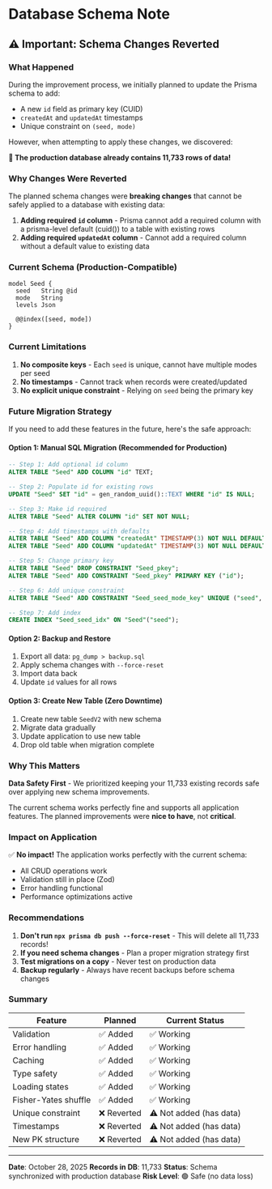 # Database Schema Note

## ⚠️ Important: Schema Changes Reverted

### What Happened

During the improvement process, we initially planned to update the Prisma schema to add:
- A new `id` field as primary key (CUID)
- `createdAt` and `updatedAt` timestamps
- Unique constraint on `(seed, mode)`

However, when attempting to apply these changes, we discovered:

**🔴 The production database already contains 11,733 rows of data!**

### Why Changes Were Reverted

The planned schema changes were **breaking changes** that cannot be safely applied to a database with existing data:

1. **Adding required `id` column** - Prisma cannot add a required column with a prisma-level default (cuid()) to a table with existing rows
2. **Adding required `updatedAt` column** - Cannot add a required column without a default value to existing data

### Current Schema (Production-Compatible)

```prisma
model Seed {
  seed   String @id
  mode   String
  levels Json

  @@index([seed, mode])
}
```

### Current Limitations

1. **No composite keys** - Each `seed` is unique, cannot have multiple modes per seed
2. **No timestamps** - Cannot track when records were created/updated
3. **No explicit unique constraint** - Relying on `seed` being the primary key

### Future Migration Strategy

If you need to add these features in the future, here's the safe approach:

#### Option 1: Manual SQL Migration (Recommended for Production)

```sql
-- Step 1: Add optional id column
ALTER TABLE "Seed" ADD COLUMN "id" TEXT;

-- Step 2: Populate id for existing rows
UPDATE "Seed" SET "id" = gen_random_uuid()::TEXT WHERE "id" IS NULL;

-- Step 3: Make id required
ALTER TABLE "Seed" ALTER COLUMN "id" SET NOT NULL;

-- Step 4: Add timestamps with defaults
ALTER TABLE "Seed" ADD COLUMN "createdAt" TIMESTAMP(3) NOT NULL DEFAULT NOW();
ALTER TABLE "Seed" ADD COLUMN "updatedAt" TIMESTAMP(3) NOT NULL DEFAULT NOW();

-- Step 5: Change primary key
ALTER TABLE "Seed" DROP CONSTRAINT "Seed_pkey";
ALTER TABLE "Seed" ADD CONSTRAINT "Seed_pkey" PRIMARY KEY ("id");

-- Step 6: Add unique constraint
ALTER TABLE "Seed" ADD CONSTRAINT "Seed_seed_mode_key" UNIQUE ("seed", "mode");

-- Step 7: Add index
CREATE INDEX "Seed_seed_idx" ON "Seed"("seed");
```

#### Option 2: Backup and Restore

1. Export all data: `pg_dump > backup.sql`
2. Apply schema changes with `--force-reset`
3. Import data back
4. Update `id` values for all rows

#### Option 3: Create New Table (Zero Downtime)

1. Create new table `SeedV2` with new schema
2. Migrate data gradually
3. Update application to use new table
4. Drop old table when migration complete

### Why This Matters

**Data Safety First** - We prioritized keeping your 11,733 existing records safe over applying new schema improvements.

The current schema works perfectly fine and supports all application features. The planned improvements were **nice to have**, not **critical**.

### Impact on Application

✅ **No impact!** The application works perfectly with the current schema:
- All CRUD operations work
- Validation still in place (Zod)
- Error handling functional
- Performance optimizations active

### Recommendations

1. **Don't run `npx prisma db push --force-reset`** - This will delete all 11,733 records!
2. **If you need schema changes** - Plan a proper migration strategy first
3. **Test migrations on a copy** - Never test on production data
4. **Backup regularly** - Always have recent backups before schema changes

### Summary

| Feature | Planned | Current Status |
|---------|---------|----------------|
| Validation | ✅ Added | ✅ Working |
| Error handling | ✅ Added | ✅ Working |
| Caching | ✅ Added | ✅ Working |
| Type safety | ✅ Added | ✅ Working |
| Loading states | ✅ Added | ✅ Working |
| Fisher-Yates shuffle | ✅ Added | ✅ Working |
| Unique constraint | ❌ Reverted | ⚠️ Not added (has data) |
| Timestamps | ❌ Reverted | ⚠️ Not added (has data) |
| New PK structure | ❌ Reverted | ⚠️ Not added (has data) |

---

**Date**: October 28, 2025
**Records in DB**: 11,733
**Status**: Schema synchronized with production database
**Risk Level**: 🟢 Safe (no data loss)
